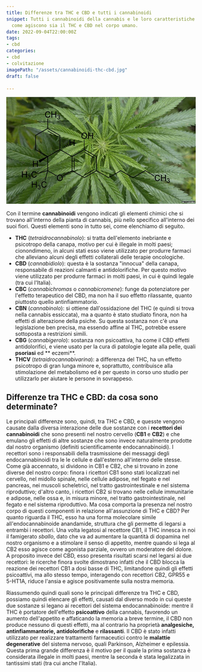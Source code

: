 ```yaml
---
title: Differenze tra THC e CBD e tutti i cannabinoidi
snippet: Tutti i cannabinoidi della cannabis e le loro caratteristiche. In particolare
  come agiscono sia il THC e CBD nel corpo umano.
date: 2022-09-04T22:00:00Z
tags:
- cbd
categories:
- cbd
- colvitazione
imagePath: "/assets/cannabinoidi-thc-cbd.jpg"
draft: false

---
```

![](/assets/cannabinoidi-thc-cbd.jpg)

Con il termine **cannabinoidi** vengono indicati gli elementi chimici che si trovano all'interno della pianta di cannabis, più nello specifico all'interno dei suoi fiori.
Questi elementi sono in tutto sei, come elenchiamo di seguito.

* **THC** (_tetraidrocannabinolo_): si tratta dell'elemento inebriante e psicotropo della canapa, motivo per cui è illegale in molti paesi; cionondimeno, in alcuni stati esso viene utilizzato per produrre farmaci che alleviano alcuni degli effetti collaterali delle terapie oncologiche.
* **CBD** (_cannabidiolo_): questa è la sostanza "innocua" della canapa, responsabile di reazioni calmanti e antidolorifiche. Per questo motivo viene utilizzato per produrre farmaci in molti paesi, in cui è quindi legale (tra cui l'Italia).
* **CBC** (_cannabichromas_ o _cannabicromene_): funge da potenziatore per l'effetto terapeutico del CBD, ma non ha il suo effetto rilassante, quanto piuttosto quello antinfiammatorio.
* **CBN** (_cannabinolo_): si ottiene dall'ossidazione del THC (e quindi si trova nella cannabis essiccata), ma a quanto è stato studiato finora, non ha effetti di alterazione della psiche. Su questa sostanza non c'è una legislazione ben precisa, ma essendo affine al THC, potrebbe essere sottoposta a restrizioni simili.
* **CBG** (_cannabigerolo_): sostanza non psicoattiva, ha come il CBD effetti antidolorifici, e viene usato per la cura di patologie legate alla pelle, quali **psoriasi** ed ** eczemi**.
* **THCV** (_tetraidrocannabivarina_): a differenza del THC, ha un effetto psicotropo di gran lunga minore e, soprattutto, contribuisce alla stimolazione del metabolismo ed è per questo in corso uno studio per utilizzarlo per aiutare le persone in sovrappeso.

## Differenze tra THC e CBD: da cosa sono determinate?

Le principali differenze sono, quindi, tra THC e CBD, e quesste vengono causate dalla diversa interazione delle due sostanze con i **recettori dei cannabinoidi** che sono presenti nel nostro cervello (**CB1** e **CB2**) e che emulano gli effetti di altre sostanze che sono invece naturalmente prodotte dal nostro organismo (definiti scientificamente endocannabinoidi).
I recettori sono i responsabili della trasmissione dei messaggi degli endocannabinoidi tra le le cellule e dall'esterno all'interno delle stesse.
Come già accennato, si dividono in CB1 e CB2, che si trovano in zone diverse del nostro corpo: finora i ricettori CB1 sono stati localizzati nel cervello, nel midollo spinale, nelle cellule adipose, nel fegato e nel pancreas, nei muscoli scheletrici, nel tratto gastrointestinale e nel sistema riproduttivo; d'altro canto, i ricettori CB2 si trovano nelle cellule immunitarie e adipose, nelle ossa e, in misura minore, nel tratto gastrointestinale, nel fegato e nel sistema riproduttivo.
Ma cosa comporta la presenza nel nostro corpo di questi componenti in relazione all'assunzione di THC e CBD? Per quanto riguarda il THC, esso ha una forma molecolare simile all'endocannabinoide anandamide, struttura che gli permette di legarsi a entrambi i recettori. Una volta legatosi al recettore CB1, il THC innesca in noi il famigerato _sballo_, dato che va ad aumentare la quantità di dopamina nel nostro organismo e a stimolare il senso di appetito, mentre quando si lega al CB2 esso agisce come agonista parziale, ovvero un moderatore del dolore.
A proposito invece del CBD, esso presenta risultati scarsi nel legarsi ai due recettori: le ricerche finora svolte dimostrano infatti che il CBD blocca la reazione dei recettori CB1 a dosi basse di THC, limitandone quindi gli effetti psicoattivi, ma allo stesso tempo, interagendo con recettori CB2, GPR55 e 5-HT1A, riduce l'ansia e agisce positivamente sulla nostra memoria.

Riassumendo quindi quali sono le principali differenze tra THC e CBD, possiamo quindi elencare gli effetti, causati dal diverso modo in cui queste due sostanze si legano ai recettori del sistema endocannabinoide: mentre il THC è portatore dell'effetto **psicoattivo** della cannabis, favorendo un aumento dell'appetito e affaticando la memoria a breve termine, il CBD non produce nessuno di questi effetti, ma al contrario ha proprietà **analgesiche, antinfiammantorie, antidolorifiche** e **rilassanti**. Il CBD è stato infatti utilizzato per realizzare trattamenti farmaceutici contro le **malattie degenerative** del sistema nervoso, quali Parkinson, Alzheimer e epilessia. Questa prima grande differenza è il motivo per il quale la prima sostanza è considerata illegale in molti paesi, mentre la seconda è stata legalizzata in tantissimi stati (tra cui anche l'Italia).